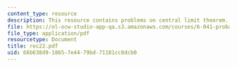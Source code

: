 ```yaml
---
content_type: resource
description: This resource contains problems on central limit theorem.
file: https://ol-ocw-studio-app-qa.s3.amazonaws.com/courses/6-041-probabilistic-systems-analysis-and-applied-probability-spring-2006/66b638d918657e4479bd71181cc8dcb0_rec22.pdf
file_type: application/pdf
resourcetype: Document
title: rec22.pdf
uid: 66b638d9-1865-7e44-79bd-71181cc8dcb0
---
```

